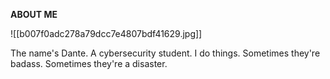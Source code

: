 **ABOUT ME** 

![[b007f0adc278a79dcc7e4807bdf41629.jpg]]

 The name's Dante.
 A cybersecurity student.
 I do things. Sometimes they're badass. Sometimes they're a disaster.
